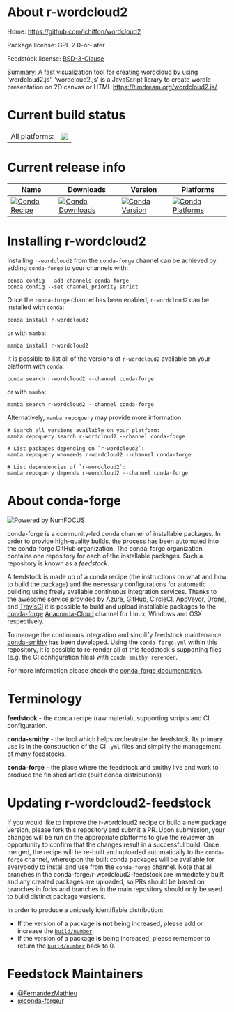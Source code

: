 About r-wordcloud2
==================

Home: https://github.com/lchiffon/wordcloud2

Package license: GPL-2.0-or-later

Feedstock license: [BSD-3-Clause](https://github.com/conda-forge/r-wordcloud2-feedstock/blob/main/LICENSE.txt)

Summary: A fast visualization tool for creating wordcloud by using 'wordcloud2.js'. 'wordcloud2.js' is a JavaScript library to create wordle presentation on 2D canvas or HTML <https://timdream.org/wordcloud2.js/>.

Current build status
====================


<table><tr><td>All platforms:</td>
    <td>
      <a href="https://dev.azure.com/conda-forge/feedstock-builds/_build/latest?definitionId=11445&branchName=main">
        <img src="https://dev.azure.com/conda-forge/feedstock-builds/_apis/build/status/r-wordcloud2-feedstock?branchName=main">
      </a>
    </td>
  </tr>
</table>

Current release info
====================

| Name | Downloads | Version | Platforms |
| --- | --- | --- | --- |
| [![Conda Recipe](https://img.shields.io/badge/recipe-r--wordcloud2-green.svg)](https://anaconda.org/conda-forge/r-wordcloud2) | [![Conda Downloads](https://img.shields.io/conda/dn/conda-forge/r-wordcloud2.svg)](https://anaconda.org/conda-forge/r-wordcloud2) | [![Conda Version](https://img.shields.io/conda/vn/conda-forge/r-wordcloud2.svg)](https://anaconda.org/conda-forge/r-wordcloud2) | [![Conda Platforms](https://img.shields.io/conda/pn/conda-forge/r-wordcloud2.svg)](https://anaconda.org/conda-forge/r-wordcloud2) |

Installing r-wordcloud2
=======================

Installing `r-wordcloud2` from the `conda-forge` channel can be achieved by adding `conda-forge` to your channels with:

```
conda config --add channels conda-forge
conda config --set channel_priority strict
```

Once the `conda-forge` channel has been enabled, `r-wordcloud2` can be installed with `conda`:

```
conda install r-wordcloud2
```

or with `mamba`:

```
mamba install r-wordcloud2
```

It is possible to list all of the versions of `r-wordcloud2` available on your platform with `conda`:

```
conda search r-wordcloud2 --channel conda-forge
```

or with `mamba`:

```
mamba search r-wordcloud2 --channel conda-forge
```

Alternatively, `mamba repoquery` may provide more information:

```
# Search all versions available on your platform:
mamba repoquery search r-wordcloud2 --channel conda-forge

# List packages depending on `r-wordcloud2`:
mamba repoquery whoneeds r-wordcloud2 --channel conda-forge

# List dependencies of `r-wordcloud2`:
mamba repoquery depends r-wordcloud2 --channel conda-forge
```


About conda-forge
=================

[![Powered by
NumFOCUS](https://img.shields.io/badge/powered%20by-NumFOCUS-orange.svg?style=flat&colorA=E1523D&colorB=007D8A)](https://numfocus.org)

conda-forge is a community-led conda channel of installable packages.
In order to provide high-quality builds, the process has been automated into the
conda-forge GitHub organization. The conda-forge organization contains one repository
for each of the installable packages. Such a repository is known as a *feedstock*.

A feedstock is made up of a conda recipe (the instructions on what and how to build
the package) and the necessary configurations for automatic building using freely
available continuous integration services. Thanks to the awesome service provided by
[Azure](https://azure.microsoft.com/en-us/services/devops/), [GitHub](https://github.com/),
[CircleCI](https://circleci.com/), [AppVeyor](https://www.appveyor.com/),
[Drone](https://cloud.drone.io/welcome), and [TravisCI](https://travis-ci.com/)
it is possible to build and upload installable packages to the
[conda-forge](https://anaconda.org/conda-forge) [Anaconda-Cloud](https://anaconda.org/)
channel for Linux, Windows and OSX respectively.

To manage the continuous integration and simplify feedstock maintenance
[conda-smithy](https://github.com/conda-forge/conda-smithy) has been developed.
Using the ``conda-forge.yml`` within this repository, it is possible to re-render all of
this feedstock's supporting files (e.g. the CI configuration files) with ``conda smithy rerender``.

For more information please check the [conda-forge documentation](https://conda-forge.org/docs/).

Terminology
===========

**feedstock** - the conda recipe (raw material), supporting scripts and CI configuration.

**conda-smithy** - the tool which helps orchestrate the feedstock.
                   Its primary use is in the construction of the CI ``.yml`` files
                   and simplify the management of *many* feedstocks.

**conda-forge** - the place where the feedstock and smithy live and work to
                  produce the finished article (built conda distributions)


Updating r-wordcloud2-feedstock
===============================

If you would like to improve the r-wordcloud2 recipe or build a new
package version, please fork this repository and submit a PR. Upon submission,
your changes will be run on the appropriate platforms to give the reviewer an
opportunity to confirm that the changes result in a successful build. Once
merged, the recipe will be re-built and uploaded automatically to the
`conda-forge` channel, whereupon the built conda packages will be available for
everybody to install and use from the `conda-forge` channel.
Note that all branches in the conda-forge/r-wordcloud2-feedstock are
immediately built and any created packages are uploaded, so PRs should be based
on branches in forks and branches in the main repository should only be used to
build distinct package versions.

In order to produce a uniquely identifiable distribution:
 * If the version of a package **is not** being increased, please add or increase
   the [``build/number``](https://docs.conda.io/projects/conda-build/en/latest/resources/define-metadata.html#build-number-and-string).
 * If the version of a package **is** being increased, please remember to return
   the [``build/number``](https://docs.conda.io/projects/conda-build/en/latest/resources/define-metadata.html#build-number-and-string)
   back to 0.

Feedstock Maintainers
=====================

* [@FernandezMathieu](https://github.com/FernandezMathieu/)
* [@conda-forge/r](https://github.com/conda-forge/r/)

